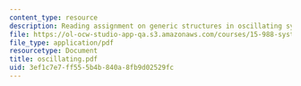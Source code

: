 ```yaml
---
content_type: resource
description: Reading assignment on generic structures in oscillating systems.
file: https://ol-ocw-studio-app-qa.s3.amazonaws.com/courses/15-988-system-dynamics-self-study-fall-1998-spring-1999/3ef1c7e7ff555b4b840a8fb9d02529fc_oscillating.pdf
file_type: application/pdf
resourcetype: Document
title: oscillating.pdf
uid: 3ef1c7e7-ff55-5b4b-840a-8fb9d02529fc
---
```

